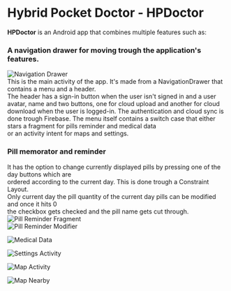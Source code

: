 # Hybrid Pocket Doctor - HPDoctor
**HPDoctor** is an Android app that combines multiple features such as:
### A navigation drawer for moving trough the application's features.
![Navigation Drawer](/README_resources/NavigationDrawer.png)<br/>
This is the main activity of the app. It's made from a NavigationDrawer that contains a menu and a header.<br/>
The header has a sign-in button when the user isn't signed in and a user avatar, name and two buttons,
one for cloud upload and another for cloud download when the user is logged-in. The authentication
and cloud sync is done trough Firebase.
The menu itself contains a switch case that either stars a fragment for pills reminder and medical data<br/>
or an activity intent for maps and settings.

### Pill memorator and reminder
It has the option to change currently displayed pills by pressing one of the day buttons which are <br/>
ordered according to the current day. This is done trough a Constraint Layout.</br>
Only current day the pill quantity of the current day pills can be modified and once it hits 0 </br>
the checkbox gets checked and the pill name gets cut through.
![Pill Reminder Fragment](/README_resources/PillsReminder.png)<br/>
![Pill Reminder Modifier](/README_resources/PillsReminderModify.png)<br/>

![Medical Data](/README_resources/MedicalData.png)<br/>

![Settings Activity](/README_resources/PillsReminder.png)<br/>

![Map Activity](/README_resources/Map.png)<br/>

![Map Nearby](/README_resources/MapNearby.png)<br/>